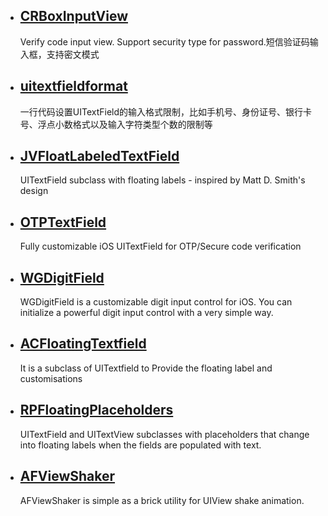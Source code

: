 
 * ## [CRBoxInputView](https://github.com/CRAnimation/CRBoxInputView)   
   Verify code input view. Support security type for password.短信验证码输入框，支持密文模式
   
  

* ## [uitextfieldformat](https://github.com/ashen-zhao/uitextfieldformat)
  一行代码设置UITextField的输入格式限制，比如手机号、身份证号、银行卡号、浮点小数格式以及输入字符类型个数的限制等
  
 * ## [JVFloatLabeledTextField](https://github.com/jverdi/JVFloatLabeledTextField)
   UITextField subclass with floating labels - inspired by Matt D. Smith's design
   
 * ## [OTPTextField](https://github.com/kfit-dev/OTPTextField)
   Fully customizable iOS UITextField for OTP/Secure code verification
   
 *  ## [WGDigitField](https://github.com/wgy6055/WGDigitField) 
    WGDigitField is a customizable digit input control for iOS. You can initialize a powerful digit input control with a very simple way.
    
 *  ## [ACFloatingTextfield](https://github.com/ErAbhishekChandani/ACFloatingTextfield)
    It is a subclass of UITextfield to Provide the floating label and customisations
    
   
* ## [RPFloatingPlaceholders](https://github.com/iwasrobbed/RPFloatingPlaceholders)
  UITextField and UITextView subclasses with placeholders that change into floating labels when the fields are populated with text.
  
* ## [AFViewShaker](https://github.com/ArtFeel/AFViewShaker)
  AFViewShaker is simple as a brick utility for UIView shake animation.
